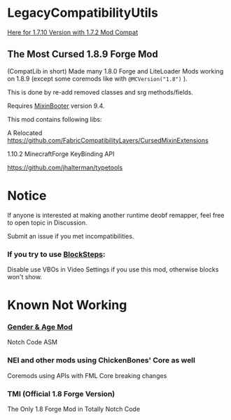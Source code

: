 # LegacyCompatibilityUtils

[Here for 1.7.10 Version with 1.7.2 Mod Compat](https://github.com/HowardZHY/LegacyCompatibilityUtils-1.7.10)

## The Most Cursed 1.8.9 Forge Mod

(CompatLib in short) Made many 1.8.0 Forge and LiteLoader Mods working on 1.8.9 (except some coremods like with `@MCVersion("1.8")` ).

This is done by re-add removed classes and srg methods/fields.

Requires [MixinBooter](https://github.com/CleanroomMC/MixinBooter) version 9.4.

This mod contains following libs:

A Relocated https://github.com/FabricCompatibilityLayers/CursedMixinExtensions

1.10.2 MinecraftForge KeyBinding API

https://github.com/jhalterman/typetools

# Notice

If anyone is interested at making another runtime deobf remapper, feel free to open topic in Discussion.

Submit an issue if you met incompatibilities.

### If you try to use [BlockSteps](https://www.curseforge.com/minecraft/mc-mods/blocksteps):

Disable use VBOs in Video Settings if you use this mod, otherwise blocks won't show.

# Known Not Working

### [Gender & Age Mod](https://www.curseforge.com/minecraft/mc-mods/gender)

Notch Code ASM

### NEI and other mods using ChickenBones' Core as well

Coremods using APIs with FML Core breaking changes

### TMI (Official 1.8 Forge Version)

The Only 1.8 Forge Mod in Totally Notch Code
